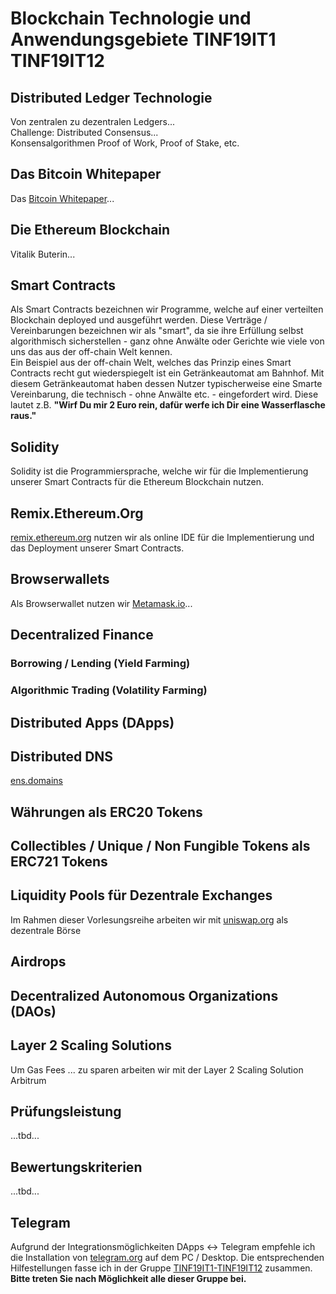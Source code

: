 # Blockchain Technologie und Anwendungsgebiete TINF19IT1 TINF19IT12

## Distributed Ledger Technologie
Von zentralen zu dezentralen Ledgers...  
Challenge: Distributed Consensus...  
Konsensalgorithmen Proof of Work, Proof of Stake, etc. 

## Das Bitcoin Whitepaper
Das [Bitcoin Whitepaper](https://bitcoin.org/bitcoin.pdf)...

## Die Ethereum Blockchain
Vitalik Buterin... 

## Smart Contracts
Als Smart Contracts bezeichnen wir Programme, welche auf einer verteilten Blockchain deployed und ausgeführt werden. Diese Verträge / Vereinbarungen bezeichnen wir als "smart", da sie ihre Erfüllung selbst algorithmisch sicherstellen - ganz ohne Anwälte oder Gerichte wie viele von uns das aus der off-chain Welt kennen.  
Ein Beispiel aus der off-chain Welt, welches das Prinzip eines Smart Contracts recht gut wiederspiegelt ist ein Getränkeautomat am Bahnhof. Mit diesem Getränkeautomat haben dessen Nutzer typischerweise eine Smarte Vereinbarung, die technisch - ohne Anwälte etc. - eingefordert wird. Diese lautet z.B. 
**"Wirf Du mir 2 Euro rein, dafür werfe ich Dir eine Wasserflasche raus."** 

## Solidity
Solidity ist die Programmiersprache, welche wir für die Implementierung unserer Smart Contracts für die Ethereum Blockchain nutzen.

## Remix.Ethereum.Org
[remix.ethereum.org](https://remix.ethereum.org) nutzen wir als online IDE für die Implementierung und das Deployment unserer Smart Contracts.

## Browserwallets
Als Browserwallet nutzen wir [Metamask.io](https://metamask.io)... 

## Decentralized Finance
### Borrowing / Lending (Yield Farming)

### Algorithmic Trading (Volatility Farming)

## Distributed Apps (DApps)

## Distributed DNS
[ens.domains](https://ens.domains)

## Währungen als ERC20 Tokens

## Collectibles / Unique / Non Fungible Tokens als ERC721 Tokens

## Liquidity Pools für Dezentrale Exchanges
Im Rahmen dieser Vorlesungsreihe arbeiten wir mit [uniswap.org](https://uniswap.org) als dezentrale Börse

## Airdrops

## Decentralized Autonomous Organizations (DAOs)

## Layer 2 Scaling Solutions
Um Gas Fees ... zu sparen arbeiten wir mit der Layer 2 Scaling Solution Arbitrum

## Prüfungsleistung
...tbd... 

## Bewertungskriterien
...tbd...

## Telegram
Aufgrund der Integrationsmöglichkeiten DApps <-> Telegram empfehle ich die Installation von [telegram.org](https://telegram.org) auf dem PC / Desktop. Die entsprechenden Hilfestellungen fasse ich in der Gruppe [TINF19IT1-TINF19IT12](https://t.me/+Axh5QvZbz2w3NzEy) zusammen. **Bitte treten Sie nach Möglichkeit alle dieser Gruppe bei.**   

